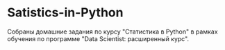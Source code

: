 # Satistics-in-Python
Собраны домашние задания по курсу "Статистика в Python" в рамках обучения по программе "Data Scientist: расширенный курс".
